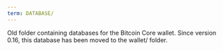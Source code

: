 ```yaml
---
term: DATABASE/
---
```


Old folder containing databases for the Bitcoin Core wallet. Since version 0.16, this database has been moved to the wallet/ folder.